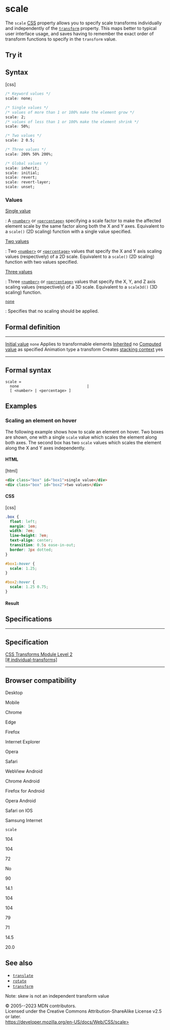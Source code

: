 scale
=====

The `scale` [CSS](https://developer.mozilla.org/en-US/docs/Web/CSS)
property allows you to specify scale transforms individually and
independently of the [`transform`](transform.md) property. This maps better
to typical user interface usage, and saves having to remember the exact
order of transform functions to specify in the `transform` value.

Try it
------

Syntax
------

[css]

```css
/* Keyword values */
scale: none;

/* Single values */
/* values of more than 1 or 100% make the element grow */
scale: 2;
/* values of less than 1 or 100% make the element shrink */
scale: 50%;

/* Two values */
scale: 2 0.5;

/* Three values */
scale: 200% 50% 200%;

/* Global values */
scale: inherit;
scale: initial;
scale: revert;
scale: revert-layer;
scale: unset;
```

### Values

[Single value](#single_value)

:   A [`<number>`](number.md) or [`<percentage>`](percentage.md) specifying a
    scale factor to make the affected element scale by the same factor
    along both the X and Y axes. Equivalent to a `scale()` (2D scaling)
    function with a single value specified.

[Two values](#two_values)

:   Two [`<number>`](number.md) or [`<percentage>`](percentage.md) values that
    specify the X and Y axis scaling values (respectively) of a 2D
    scale. Equivalent to a `scale()` (2D scaling) function with two
    values specified.

[Three values](#three_values)

:   Three [`<number>`](number.md) or [`<percentage>`](percentage.md) values
    that specify the X, Y, and Z axis scaling values (respectively) of a
    3D scale. Equivalent to a `scale3d()` (3D scaling) function.

[`none`](#none)

:   Specifies that no scaling should be applied.

Formal definition
-----------------

  ------------------------------------------------------------------------------------------ ------------------------
  [Initial value](initial_value.md)                                                             `none`
  Applies to                                                                                 transformable elements
  [Inherited](inheritance.md)                                                                   no
  [Computed value](computed_value.md)                                                           as specified
  Animation type                                                                             a transform
  Creates [stacking context](stacking_context.md)   yes
  ------------------------------------------------------------------------------------------ ------------------------

Formal syntax
-------------

```
scale = 
  none                              |
  [ <number> | <percentage> ]  
```

Examples
--------

### Scaling an element on hover

The following example shows how to scale an element on hover. Two boxes
are shown, one with a single `scale` value which scales the element
along both axes. The second box has two `scale` values which scales the
element along the X and Y axes independently.

#### HTML

[html]

```html
<div class="box" id="box1">single value</div>
<div class="box" id="box2">two values</div>
```

#### CSS

[css]

```css
.box {
  float: left;
  margin: 1em;
  width: 7em;
  line-height: 7em;
  text-align: center;
  transition: 0.5s ease-in-out;
  border: 3px dotted;
}

#box1:hover {
  scale: 1.25;
}

#box2:hover {
  scale: 1.25 0.75;
}
```

#### Result

Specifications
--------------

  ---------------------------------------------------------------------------------------------------

Specification
  ---------------------------------------------------------------------------------------------------

  [CSS Transforms Module Level 2\
  [\#
  individual-transforms]](https://drafts.csswg.org/css-transforms-2/#individual-transforms)

  ---------------------------------------------------------------------------------------------------

Browser compatibility
---------------------

Desktop

Mobile

Chrome

Edge

Firefox

Internet Explorer

Opera

Safari

WebView Android

Chrome Android

Firefox for Android

Opera Android

Safari on IOS

Samsung Internet

`scale`

104

104

72

No

90

14.1

104

104

79

71

14.5

20.0

See also
--------

- [`translate`](_Resources/Markup%20And%20Styling/css/translate.md)
- [`rotate`](_Resources/Markup%20And%20Styling/css/rotate.md)
- [`transform`](transform.md)

Note: skew is not an independent transform value

© 2005--2023 MDN contributors.\
Licensed under the Creative Commons Attribution-ShareAlike License v2.5
or later.\
https://developer.mozilla.org/en-US/docs/Web/CSS/scale>
